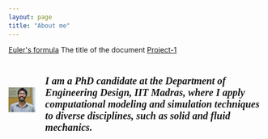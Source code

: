 ```yaml
---
layout: page
title: "About me"
---
```


[Euler's formula](https://en.wikipedia.org/wiki/Euler%27s_formula) 
The title of the document [Project-1](research.md)

<html>
  <head>
    <title></title>
    <style>
      .container {
        display: flex;
        align-items: center;
        justify-content: center
      }
      img {
        max-width: 100%
      }
      .image {
        flex-basis: 40%;
        order; 2;
      }
      .text {
        font-size: 20px;
        padding-left: 20px;
        font: italic 10px "Fira Sans", serif;
      }

   </style>
  </head>
  <body>
    <div class="container">
      <div class="image">
       <img src="/pic.jpg"> 
      </div>
      <div class="text">
        <h1>I am a PhD candidate at the Department of Engineering Design, IIT Madras, where I apply computational modeling and simulation techniques to diverse disciplines, such as solid and fluid mechanics. 


</h1>
      </div>
    </div>
  </body>
</html>
